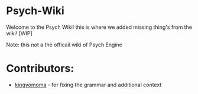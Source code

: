 # Psych-Wiki

Welcome to the Psych Wiki! this is where we added missing thing's from the wiki! [WIP]

Note: this not a the officail wiki of Psych Engine

# Contributors:
- [kingyomoma](https://github.com/kingyomoma) - for fixing the grammar and additional context

